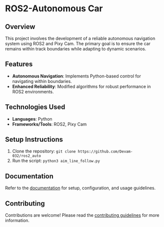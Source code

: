 # ROS2-Autonomous Car

## Overview
This project involves the development of a reliable autonomous navigation system using ROS2 and Pixy Cam. The primary goal is to ensure the car remains within track boundaries while adapting to dynamic scenarios.

## Features
- **Autonomous Navigation**: Implements Python-based control for navigating within boundaries.
- **Enhanced Reliability**: Modified algorithms for robust performance in ROS2 environments.

## Technologies Used
- **Languages**: Python
- **Frameworks/Tools**: ROS2, Pixy Cam

## Setup Instructions
1. Clone the repository: `git clone https://github.com/Devam-032/ros2_auto`
2. Run the script: `python3 aim_line_follow.py`

## Documentation
Refer to the [documentation](link_to_docs:https://drive.google.com/file/d/1xRJxbgFtd2BRwG8qlNg3kLUpPUzyKVGV/view?usp=sharing) for setup, configuration, and usage guidelines.

## Contributing
Contributions are welcome! Please read the [contributing guidelines](link_to_contributing.md) for more information.
